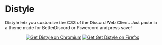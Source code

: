 # Distyle

Distyle lets you customise the CSS of the Discord Web Client. Just paste in a theme made for BetterDiscord or Powercord and press save! 

<p align="center">
  <a href="https://example.com"><img src="https://user-images.githubusercontent.com/585534/107280622-91a8ea80-6a26-11eb-8d07-77c548b28665.png" alt="Get Distyle on Chromium"></a>
  <a href="https://addons.mozilla.org/en-US/firefox/addon/distyle/"><img src="https://user-images.githubusercontent.com/585534/107280546-7b9b2a00-6a26-11eb-8f9f-f95932f4bfec.png" alt="Get Get Distyle on Firefox"></a> 
</p>
